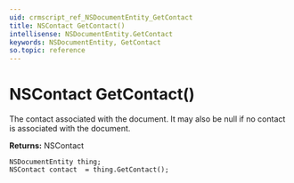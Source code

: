 ```yaml
---
uid: crmscript_ref_NSDocumentEntity_GetContact
title: NSContact GetContact()
intellisense: NSDocumentEntity.GetContact
keywords: NSDocumentEntity, GetContact
so.topic: reference
---
```


# NSContact GetContact()

The contact associated with the document. It may also be null if no contact is associated with the document.

**Returns:** NSContact

```crmscript
NSDocumentEntity thing;
NSContact contact  = thing.GetContact();
```

